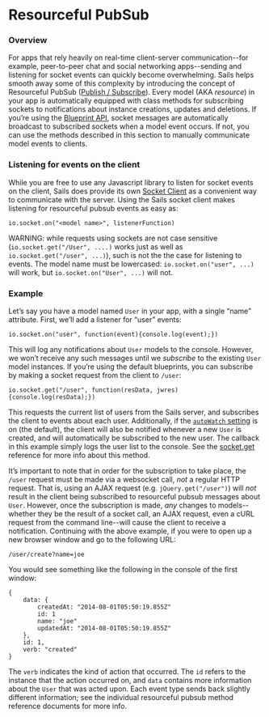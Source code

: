 # Resourceful PubSub

### Overview

For apps that rely heavily on real-time client-server communication--for example, peer-to-peer chat and social networking apps--sending and listening for socket events can quickly become overwhelming.  Sails helps smooth away some of this complexity by introducing the concept of Resourceful PubSub ([Publish / Subscribe](http://en.wikipedia.org/wiki/Publish%E2%80%93subscribe_pattern)).  Every model (AKA *resource*) in your app is automatically equipped with class methods for subscribing sockets to notifications about instance creations, updates and deletions.  If you&rsquo;re using the [Blueprint API](http://sailsjs.org/documentation/reference/blueprint-api), socket messages are automatically broadcast to subscribed sockets when a model event occurs.  If not, you can use the methods described in this section to manually communicate model events to clients.

### Listening for events on the client

While you are free to use any Javascript library to listen for socket events on the client, Sails does provide its own [Socket Client](http://sailsjs.org/documentation/reference/websockets/sails.io.js) as a convenient way to communicate with the server.  Using the Sails socket client makes listening for resourceful pubsub events as easy as:

```
io.socket.on("<model name>", listenerFunction)
```

WARNING: while requests using sockets are not case sensitive (`io.socket.get("/User", ....)` works just as well as `io.socket.get("/user", ...)`), such is not the the case for listening to events. The model name must be lowercased:  `io.socket.on("user", ...)` will work, but `io.socket.on("User", ...)` will not.

### Example

Let&rsquo;s say you have a model named `User` in your app, with a single &ldquo;name&rdquo; attribute.  First, we&rsquo;ll add a listener for &ldquo;user&rdquo; events:

```
io.socket.on("user", function(event){console.log(event);})
```

This will log any notifications about `User` models to the console.  However, we won&rsquo;t receive any such messages until we *subscribe* to the existing `User` model instances.  If you&rsquo;re using the default blueprints, you can subscribe by making a socket request from the client to `/user`:

```
io.socket.get("/user", function(resData, jwres) {console.log(resData);})
```

This requests the current list of users from the Sails server, and subscribes the client to events about each user.  Additionally, if the [`autoWatch` setting](http://sailsjs.org/documentation/reference/sails.config/sails.config.blueprints.html?q=properties) is on (the default), the client will also be notified whenever a new `User` is created, and will automatically be subscribed to the new user.  The callback in this example simply logs the user list to the console.  See the [socket.get](http://sailsjs.org/documentation/reference/websockets/sails.io.js/socket.get.html) reference for more info about this method.

It&rsquo;s important to note that in order for the subscription to take place, the `/user` request must be made via a websocket call, *not* a regular HTTP request.  That is, using an AJAX request (e.g. `jQuery.get("/user")`) will *not* result in the client being subscribed to resourceful pubsub messages about `User`.  However, once the subscription is made, *any* changes to models--whether they be the result of a socket call, an AJAX request, even a cURL request from the command line--will cause the client to receive a notification.  Continuing with the above example, if you were to open up a new browser window and go to the following URL:

    /user/create?name=joe

You would see something like the following in the console of the first window:

```
{
	data: {
		createdAt: "2014-08-01T05:50:19.855Z"
		id: 1
		name: "joe"
		updatedAt: "2014-08-01T05:50:19.855Z"
	},
	id: 1,
	verb: "created"
}
```

The `verb` indicates the kind of action that occurred.  The `id` refers to the instance that the action occurred on, and `data` contains more information about the `User` that was acted upon.  Each event type sends back slightly different information; see the individual resourceful pubsub method reference documents for more info.

<docmeta name="uniqueID" value="resourcefulpubsub293545">
<docmeta name="displayName" value="Resourceful PubSub">
